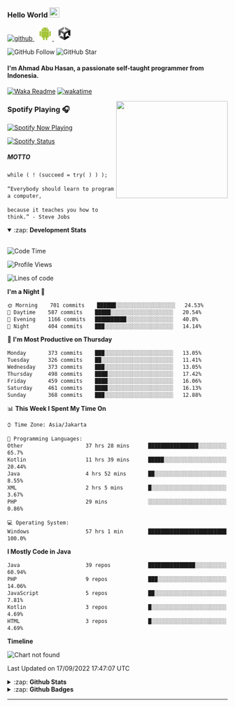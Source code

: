 ### Hello World <img src="https://github.com/eby8zevin/eby8zevin/blob/main/assets/Hi.gif"  width="23" height="23">

<p align="left">
  <a href="https://github.com/eby8zevin" target="_blank">
    <img src="https://github.com/eby8zevin/eby8zevin/blob/main/assets/GitHub.png" alt="github" width="33" height="33"/>
  </a>
  &nbsp;
  <a href="https://github.com/eby8zevin/QRBarcode" target="_blank">
    <img src="https://raw.githubusercontent.com/devicons/devicon/master/icons/android/android-plain.svg" alt="android" width="33" height="33"/>
  </a>
  &nbsp;
  <a href="https://github.com/eby8zevin/unity-ARMarker" target="_blank">
    <img src="https://raw.githubusercontent.com/devicons/devicon/master/icons/unity/unity-original.svg" alt="unity" width="33" height="33"/>
  </a>
</p>

![GitHub Follow](https://img.shields.io/github/followers/eby8zevin.svg?style=social&label=Follow)
![GitHub Star](https://img.shields.io/github/stars/eby8zevin?affiliations=OWNER%2CCOLLABORATOR&style=social&label=Star)

#### I'm Ahmad Abu Hasan, a passionate self-taught programmer from Indonesia.

[![Waka Readme](https://github.com/eby8zevin/eby8zevin/actions/workflows/anmol098.yml/badge.svg)](https://github.com/eby8zevin/eby8zevin/actions/workflows/anmol098.yml)
[![wakatime](https://wakatime.com/badge/user/bbcd646f-1daf-4865-a20e-46d4c803e6f8.svg)](https://wakatime.com/@bbcd646f-1daf-4865-a20e-46d4c803e6f8)

<img src="https://github.com/eby8zevin/eby8zevin/blob/main/assets/Octocat.png" width="255" height="222" align='right'>

### Spotify Playing 🎧

[<img src="https://spotify-now-playing-ahmadabuhasan.vercel.app/api/spotify-playing" alt="Spotify Now Playing" width="350" />](https://open.spotify.com/user/gr3y7pr12w9ol2dy2ccdb10e7)

[<img src="https://readme-spotify-status-ahmadabuhasan.vercel.app/api/run-spotify-status" alt="Spotify Status" width="350" />](https://open.spotify.com/user/gr3y7pr12w9ol2dy2ccdb10e7)

##### MOTTO

```
while ( ! (succeed = try( ) ) );

“Everybody should learn to program a computer,

because it teaches you how to think.” - Steve Jobs
```

<details open>
  <summary> :zap: <b>Development Stats</b> </summary>
<br/>

<!--START_SECTION:waka-->
![Code Time](http://img.shields.io/badge/Code%20Time-1%2C443%20hrs%206%20mins-blue)

![Profile Views](http://img.shields.io/badge/Profile%20Views-0-blue)

![Lines of code](https://img.shields.io/badge/From%20Hello%20World%20I%27ve%20Written-225%20Thousand%20lines%20of%20code-blue)

**I'm a Night 🦉** 

```text
🌞 Morning    701 commits    ██████░░░░░░░░░░░░░░░░░░░   24.53% 
🌆 Daytime    587 commits    █████░░░░░░░░░░░░░░░░░░░░   20.54% 
🌃 Evening    1166 commits   ██████████░░░░░░░░░░░░░░░   40.8% 
🌙 Night      404 commits    ███░░░░░░░░░░░░░░░░░░░░░░   14.14%

```
📅 **I'm Most Productive on Thursday** 

```text
Monday       373 commits    ███░░░░░░░░░░░░░░░░░░░░░░   13.05% 
Tuesday      326 commits    ██░░░░░░░░░░░░░░░░░░░░░░░   11.41% 
Wednesday    373 commits    ███░░░░░░░░░░░░░░░░░░░░░░   13.05% 
Thursday     498 commits    ████░░░░░░░░░░░░░░░░░░░░░   17.42% 
Friday       459 commits    ████░░░░░░░░░░░░░░░░░░░░░   16.06% 
Saturday     461 commits    ████░░░░░░░░░░░░░░░░░░░░░   16.13% 
Sunday       368 commits    ███░░░░░░░░░░░░░░░░░░░░░░   12.88%

```


📊 **This Week I Spent My Time On** 

```text
⌚︎ Time Zone: Asia/Jakarta

💬 Programming Languages: 
Other                    37 hrs 28 mins      ████████████████░░░░░░░░░   65.7% 
Kotlin                   11 hrs 39 mins      █████░░░░░░░░░░░░░░░░░░░░   20.44% 
Java                     4 hrs 52 mins       ██░░░░░░░░░░░░░░░░░░░░░░░   8.55% 
XML                      2 hrs 5 mins        █░░░░░░░░░░░░░░░░░░░░░░░░   3.67% 
PHP                      29 mins             ░░░░░░░░░░░░░░░░░░░░░░░░░   0.86%

💻 Operating System: 
Windows                  57 hrs 1 min        █████████████████████████   100.0%

```

**I Mostly Code in Java** 

```text
Java                     39 repos            ███████████████░░░░░░░░░░   60.94% 
PHP                      9 repos             ███░░░░░░░░░░░░░░░░░░░░░░   14.06% 
JavaScript               5 repos             ██░░░░░░░░░░░░░░░░░░░░░░░   7.81% 
Kotlin                   3 repos             █░░░░░░░░░░░░░░░░░░░░░░░░   4.69% 
HTML                     3 repos             █░░░░░░░░░░░░░░░░░░░░░░░░   4.69%

```


**Timeline**

![Chart not found](https://raw.githubusercontent.com/eby8zevin/eby8zevin/main/charts/bar_graph.png) 


 Last Updated on 17/09/2022 17:47:07 UTC
<!--END_SECTION:waka-->

</details>

<details>
  <summary> :zap: <b>Github Stats</b> </summary>
<p align="center">:heart:</p>
<p align="center"><a href="https://github.com/eby8zevin">
  <img src="https://github-readme-stats.vercel.app/api?username=eby8zevin&show_icons=true&theme=dark&line_height=20">
  <img src="https://github-readme-stats.vercel.app/api/top-langs/?username=eby8zevin&layout=compact&theme=dark">
</a></p>
<p align="center">
  <a href="https://github.com/eby8zevin">
    <img src="https://github-readme-streak-stats.herokuapp.com/?user=eby8zevin&theme=dark"/>
  </a>
</p>
</details>

<details>
  <summary> :zap: <b>Github Badges</b> </summary>
  <br>
  <a href='https://archiveprogram.github.com/'><img src='https://raw.githubusercontent.com/acervenky/animated-github-badges/master/assets/acbadge.gif' width='40' height='40'></a> 
  <a href='https://docs.github.com/en/developers'><img src='https://raw.githubusercontent.com/acervenky/animated-github-badges/master/assets/devbadge.gif' width='40' height='40'></a> 
  <a href='https://github.com/pricing'><img src='https://raw.githubusercontent.com/acervenky/animated-github-badges/master/assets/pro.gif' width='40' height='40'></a> 
  <a href='https://stars.github.com/'><img src='https://raw.githubusercontent.com/acervenky/animated-github-badges/master/assets/starbadge.gif' width='35' height='35'></a> 
  <a href='https://docs.github.com/en/github/supporting-the-open-source-community-with-github-sponsors'><img src='https://raw.githubusercontent.com/acervenky/animated-github-badges/master/assets/sponsorbadge.gif' width='35' height='35'></a>
</details>

---
